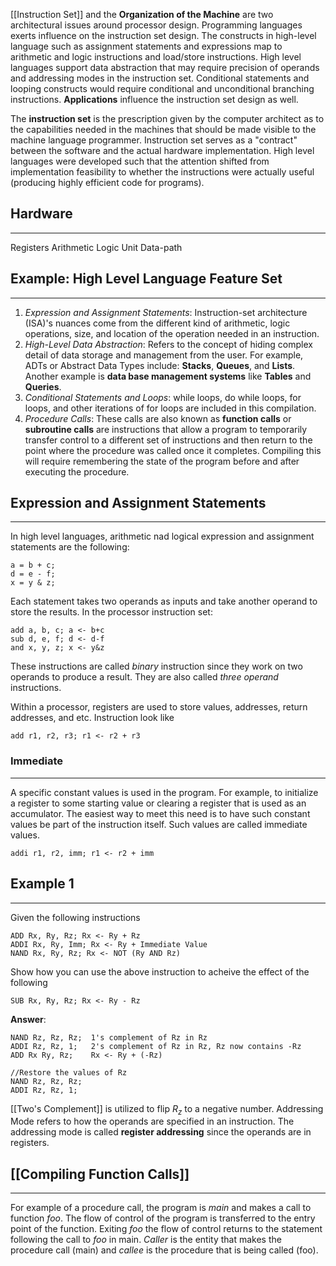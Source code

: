 [[Instruction Set]] and the **Organization of the Machine** are two architectural issues around processor design. Programming languages exerts influence on the instruction set design. The constructs in high-level language such as assignment statements and expressions map to arithmetic and logic instructions and load/store instructions. High level languages support data abstraction that may require precision of operands and addressing modes in the instruction set. Conditional statements and looping constructs would require conditional and unconditional branching instructions.  **Applications** influence the instruction set design as well. 

The **instruction set** is the prescription given by the computer architect as to the capabilities needed in the machines that should be made visible to the machine language programmer. Instruction set serves as a "contract" between the software and the actual hardware implementation. High level languages were developed such that the attention shifted from implementation feasibility to whether the instructions were actually useful (producing highly efficient code for programs).
## Hardware
____
Registers
Arithmetic
Logic Unit
Data-path

## Example: High Level Language Feature Set
____
1. *Expression and Assignment Statements*: Instruction-set architecture (ISA)'s nuances come from the different kind of arithmetic, logic operations, size, and location of the operation needed in an instruction.
2. *High-Level Data Abstraction*: Refers to the concept of hiding complex detail of data storage and management from the user. For example, ADTs or Abstract Data Types include: **Stacks**, **Queues**, and **Lists**. Another example is **data base management systems** like **Tables** and **Queries**. 
3. *Conditional Statements and Loops*: while loops, do while loops, for loops, and other iterations of for loops are included in this compilation. 
4. *Procedure Calls*: These calls are also known as **function calls** or **subroutine calls** are instructions that allow a program to temporarily transfer control to a different set of instructions and then return to the point where the procedure was called once it completes. Compiling this will require remembering the state of the program before and after executing the procedure. 

## Expression and Assignment Statements
____
In high level languages, arithmetic nad logical expression and assignment statements are the following: 
```
a = b + c;
d = e - f;
x = y & z; 
```
Each statement takes two operands as inputs and take another operand to store the results. In the processor instruction set:
```
add a, b, c; a <- b+c
sub d, e, f; d <- d-f
and x, y, z; x <- y&z
```
These instructions are called *binary* instruction since they work on two operands to produce a result. They are also called *three operand* instructions. 

Within a processor, registers are used to store values, addresses, return addresses, and etc. Instruction look like
```
add r1, r2, r3; r1 <- r2 + r3
```

### Immediate
___
A specific constant values is used in the program. For example, to initialize a register to some starting value or clearing a register that is used as an accumulator. The easiest way to meet this need is to have such constant values be part of the instruction itself. Such values are called immediate values.
```
addi r1, r2, imm; r1 <- r2 + imm
```
## Example 1
____
Given the following instructions
```
ADD Rx, Ry, Rz; Rx <- Ry + Rz
ADDI Rx, Ry, Imm; Rx <- Ry + Immediate Value
NAND Rx, Ry, Rz; Rx <- NOT (Ry AND Rz)
```
Show how you can use the above instruction to acheive the effect of the following
```
SUB Rx, Ry, Rz; Rx <- Ry - Rz
```

**Answer**:
```
NAND Rz, Rz, Rz;  1's complement of Rz in Rz
ADDI Rz, Rz, 1;   2's complement of Rz in Rz, Rz now contains -Rz
ADD Rx Ry, Rz;    Rx <- Ry + (-Rz)

//Restore the values of Rz
NAND Rz, Rz, Rz;
ADDI Rz, Rz, 1;
```
[[Two's Complement]] is utilized to flip $R_z$ to a negative number. Addressing Mode refers to how the operands are specified in an instruction. The addressing mode is called **register addressing** since the operands are in registers. 

## [[Compiling Function Calls]]
____
For example of a procedure call, the program is *main* and makes a call to function *foo*. The flow of control of the program is transferred to the entry point of the function. Exiting *foo* the flow of control returns to the statement following the call to *foo* in main. *Caller* is the entity that makes the procedure call (main) and *callee* is the procedure that is being called (foo). 